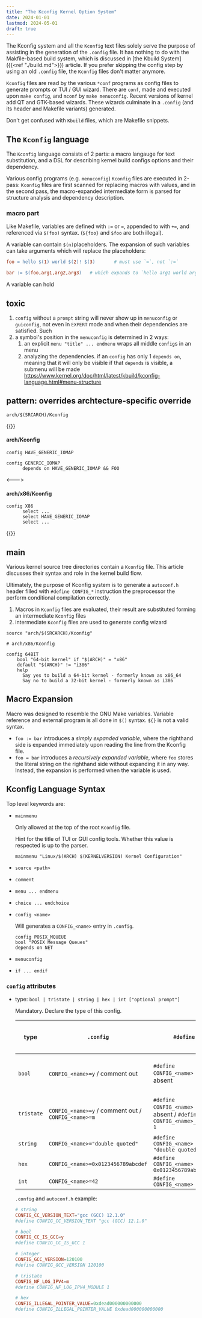 ```yaml
---
title: "The Kconfig Kernel Option System"
date: 2024-01-01
lastmod: 2024-05-01
draft: true
---
```


The Kconfig system and all the `Kconfig` text files solely serve the purpose of assisting in the generation of the `.config` file.
It has nothing to do with the Makfile-based build system, which is discussed in [the Kbuild System]({{<ref "./build.md">}}) article.
If you prefer skipping the config step by using an old `.config` file, the `Kconfig` files don't matter anymore.

<!--more-->

`Kconfig` files are read by the various `*conf` programs as config files to generate prompts or TUI / GUI wizard.
There are `conf`, made and executed upon `make config`, and `mconf` by `make menuconfig`. Recent versions of kernel add QT and GTK-based wizards.
These wizards culminate in a `.config` (and its header and Makefile variants) generated.

Don't get confused with `Kbuild` files, which are Makefile snippets.

## The `Kconfig` language

The `Kconfig` language consists of 2 parts: a macro langauge for text substitution, and a DSL for describing kernel build configs options and their dependency.

Various config programs (e.g. `menuconfig`)
`Kconfig` files are executed in 2-pass:
`Kconfig` files are first scanned for replacing macros with values, and in the second pass, the macro-expanded intermediate form is parsed for structure analysis and dependency description.

###  macro part

Like Makefile, variables are defined with `:=` or `=`, appended to with `+=`, and referenced via `$(foo)` syntax. (`${foo}` and `$foo` are both illegal).

A variable can contain `$(n)`placeholders. The expansion of such variables can take arguments which will replace the placeholders:

```makefile
foo = hello $(1) world $(2)! $(3)       # must use `=`, not `:=`

bar := $(foo,arg1,arg2,arg3)   # which expands to `hello arg1 world arg2! arg3`
```

A variable can hold 





## toxic

1. `config` without a `prompt` string will never show up in `menuconfig` or `guiconfig`, not even in `EXPERT` mode and when their dependencies are satisfied.
Such 
2. a symbol's position in the `menuconfig` is determined in 2 ways:
    1. an explicit `menu "title" ... endmenu` wraps all middle `config`s in an menu
    2. analyzing the dependencies. if an `config` has only 1 `depends on`, meaning that it will only be visible if that `depends` is visible, a submenu will be made   https://www.kernel.org/doc/html/latest/kbuild/kconfig-language.html#menu-structure

## pattern:  overrides archtecture-specific override

`arch/$(SRCARCH)/Kconfig`

{{<columns>}}

#### arch/Kconfig

```
config HAVE_GENERIC_IOMAP

config GENERIC_IOMAP
      depends on HAVE_GENERIC_IOMAP && FOO
```

<--->

#### arch/x86/Kconfig

```kconfig
config X86
      select ...
      select HAVE_GENERIC_IOMAP
      select ...
```

{{</columns>}}

## main

Various kernel source tree directories contain a `Kconfig` file.
This article discusses their syntax and role in the kernel build flow.

Ultimately, the purpose of Kconfig system is to generate a `autoconf.h` header filled with `#define CONFIG_*` 
instruction the preprocessor the perform conditional compilation correctly.

<!--more-->

<!-- `Kconfig` files are static text files. They are manually maintained and won't change by a build. 
Kernel users shouldn't modify these `Kconfig` files unless hacking.


They hierarchically organized build options, and are used to generate config wizards.

For almost each source subdirectory, the kernel tree ships a `Kconfig` file. 
Those files are used to generate a hierarchical `menuconfig`.

- The designed of Kconfig is largely `menuconfig` oriented, tightly coupling the kconfig syntax with the UX of `menuconfig`.
- The idea of Kconfig is to synchronize these 3 structures:
    - the hierarchy of the source tree
    - the distribution of `Kconfig` files, i.e. one `Kconfig` per subdir, and upper one `source` lower one.
    - `menuconfig` TUI folders
- 

The generated config is `.config` at the root of the source tree.

```
                       user
                        |
                        V
Kconfig -> interactive configuration wizard
                        |
                        V
        .config & include/generated/autoconf.h
``` -->

1. Macros in `Kconfig` files are evaluated, their result are substituted forming an intermediate `Kconfig` files
2. intermediate `Kconfig` files are used to generate config wizard


```kconfig
source "arch/$(SRCARCH)/Kconfig"

# arch/x86/Kconfig

config 64BIT
	bool "64-bit kernel" if "$(ARCH)" = "x86"
	default "$(ARCH)" != "i386"
	help
	  Say yes to build a 64-bit kernel - formerly known as x86_64
	  Say no to build a 32-bit kernel - formerly known as i386
```

## Macro Expansion

Macro was designed to resemble the GNU Make variables. Variable reference and external program is all done in `$()` syntax. `${}` is not a valid syntax.

- `foo := bar` introduces a *simply expanded variable*, where the righthand side is expanded immediately upon reading the line from the Kconfig file.
- `foo = bar` introduces a *recursively expanded variable*, where `foo` stores the literal string on the righthand side without expanding it in any way. Instead, the expansion is performed when the variable is used.







## Kconfig Language Syntax

Top level keywords are:

- `mainmenu`

    Only allowed at the top of the root `Kconfig` file.

    Hint for the title of TUI or GUI config tools. Whether this value is respected is up to the parser.

    ```
    mainmenu "Linux/$(ARCH) $(KERNELVERSION) Kernel Configuration"
    ```

- `source <path>`
- `comment`
- `menu ... endmenu`
- `choice ... endchoice`
- `config <name>`

    Will generates a `CONFIG_<name>` entry in `.config`.

    ```
    config POSIX_MQUEUE
	bool "POSIX Message Queues"
	depends on NET
    ```

- `menuconfig`
- `if ... endif`

### `config` attributes

- type: `bool | tristate | string | hex | int ["optional prompt"]`

    Mandatory. Declare the type of this config.

    | type       | `.config`                                           | `#define`                                                              | semantics                                   | GUI or TUI rendered as     |
    |------------|-----------------------------------------------------|------------------------------------------------------------------------|---------------------------------------------|----------------------------|
    | `bool`     | `CONFIG_<name>=y` / comment out                     | `#define CONFIG_<name> 1` / absent                                     | build this feature or not (can't SO anyway) | checkbox                   |
    | `tristate` | `CONFIG_<name>=y` / comment out / `CONFIG_<name>=m` | `#define CONFIG_<name> 1` / absent /  `#define CONFIG_<name>_MODULE 1` | static link / don't build / build as SO     | tristate checkbox / select |
    | `string`   | `CONFIG_<name>="double quoted"`                     | `#define CONFIG_<name> "double quoted"`                                |                                             | input box                  |
    | `hex`      | `CONFIG_<name>=0x0123456789abcdef`                  | `#define CONFIG_<name> 0x0123456789abcdef`                             |                                             | input box                  |
    | `int`      | `CONFIG_<name>=42`                                  | `#define CONFIG_<name> 42`                                             |                                             | input box                  |

    `.config` and `autoconf.h` example:

    ```conf
    # string
    CONFIG_CC_VERSION_TEXT="gcc (GCC) 12.1.0"
    #define CONFIG_CC_VERSION_TEXT "gcc (GCC) 12.1.0"

    # bool
    CONFIG_CC_IS_GCC=y
    #define CONFIG_CC_IS_GCC 1

    # integer
    CONFIG_GCC_VERSION=120100
    #define CONFIG_GCC_VERSION 120100

    # tristate
    CONFIG_NF_LOG_IPV4=m
    #define CONFIG_NF_LOG_IPV4_MODULE 1

    # hex
    CONFIG_ILLEGAL_POINTER_VALUE=0xdead000000000000
    #define CONFIG_ILLEGAL_POINTER_VALUE 0xdead000000000000
    ```
